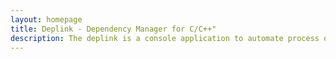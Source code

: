 ```yaml
---
layout: homepage
title: Deplink - Dependency Manager for C/C++"
description: The deplink is a console application to automate process of downloading, building and linking dependencies in C/C++ projects. Deplink allows you to create your own packages which you can share within the company or make it public.
---
```

